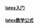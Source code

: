 #### [latex入门](https://oi-wiki.org/tools/latex/)

#### [latex数学公式](https://wangchujiang.com/reference/docs/latex.html)